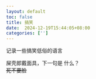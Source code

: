 ```yaml
---
layout: default
toc: false
title: 搞笑
date:  2024-12-19T15:44:05+08:00
categories: ['']
---
```


记录一些搞笑低俗的语言

<!--more-->

屎壳郎戴面具，下一句是 什么？  
~~死不要脸~~